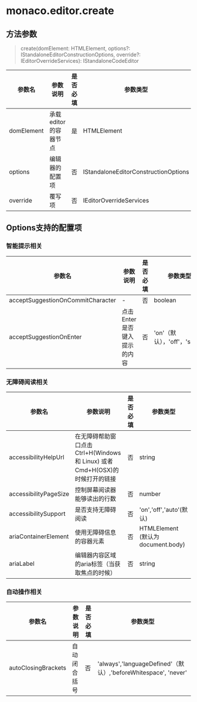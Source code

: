 # monaco.editor.create

## 方法参数
> create(domElement: HTMLElement, options?: IStandaloneEditorConstructionOptions, override?: IEditorOverrideServices): IStandaloneCodeEditor

参数名 | 参数说明 | 是否必填 | 参数类型
---|---|---|---
domElement | 承载editor的容器节点 |是|HTMLElement
options | 编辑器的配置项 | 否 | IStandaloneEditorConstructionOptions
override | 覆写项 | 否 | IEditorOverrideServices

## Options支持的配置项

### 智能提示相关

参数名 | 参数说明 | 是否必填 | 参数类型
---|---|---|---
acceptSuggestionOnCommitCharacter | - | 否 | boolean
acceptSuggestionOnEnter | 点击Enter是否键入提示的内容 | 否 | 'on'（默认），'off'，'smart'

### 无障碍阅读相关

参数名 | 参数说明 | 是否必填 | 参数类型
---|---|---|---
accessibilityHelpUrl | 在无障碍帮助窗口点击Ctrl+H(Windows 和 Linux) 或者 Cmd+H(OSX)的时候打开的链接 | 否 | string
accessibilityPageSize | 控制屏幕阅读器能够读出的行数 | 否 | number
accessibilitySupport | 是否支持无障碍阅读 | 否 | 'on','off','auto'(默认)
ariaContainerElement | 使用无障碍信息的容器元素 | 否 | HTMLElement (默认为document.body)
ariaLabel | 编辑器内容区域的aria标签（当获取焦点的时候） | 否 | string

### 自动操作相关
参数名 | 参数说明 | 是否必填 | 参数类型
---|---|---|---
autoClosingBrackets | 自动闭合括号 | 否 | 'always','languageDefined'（默认）,'beforeWhitespace', 'never'